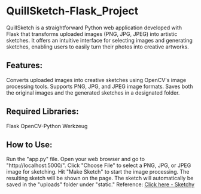 # QuillSketch-Flask_Project
QuillSketch is a straightforward Python web application developed with Flask that transforms uploaded images (PNG, JPG, JPEG) into artistic sketches. It offers an intuitive interface for selecting images and generating sketches, enabling users to easily turn their photos into creative artworks.

<h2>Features:</h2>
Converts uploaded images into creative sketches using OpenCV's image processing tools.
Supports PNG, JPG, and JPEG image formats.
Saves both the original images and the generated sketches in a designated folder.

<h2>Required Libraries:</h2>
Flask
OpenCV-Python
Werkzeug

<h2>How to Use:</h2>
Run the "app.py" file.
Open your web browser and go to "http://localhost:5000/".
Click "Choose File" to select a PNG, JPG, or JPEG image for sketching.
Hit "Make Sketch" to start the image processing.
The resulting sketch will be shown on the page.
The sketch will automatically be saved in the "uploads" folder under "static."
Reference: 
<a href="https://machinelearningprojects.net/sketch-making-flask-app/">Click here - Sketchy</a>
